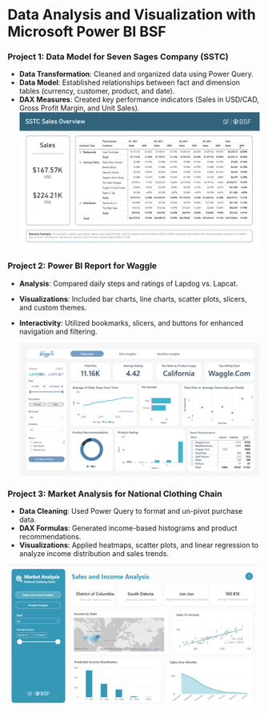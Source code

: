 # Data Analysis and Visualization with Microsoft Power BI BSF  

### Project 1: Data Model for Seven Sages Company (SSTC)  
- **Data Transformation**: Cleaned and organized data using Power Query.  
- **Data Model**: Established relationships between fact and dimension tables (currency, customer, product, and date).  
- **DAX Measures**: Created key performance indicators (Sales in USD/CAD, Gross Profit Margin, and Unit Sales).
![Project 1 - Monthly Sales Logs](https://raw.githubusercontent.com/Mariyyahes/Data-Analysis-and-Visualization-with-Microsoft-Power-Bi/main/Project%201%20-%20Create%20a%20Data%20Model%20for%20SSTC/Monthly%20Sales%20Logs/project1.png)

  
### Project 2: Power BI Report for Waggle  
- **Analysis**: Compared daily steps and ratings of Lapdog vs. Lapcat.  
- **Visualizations**: Included bar charts, line charts, scatter plots, slicers, and custom themes.  
- **Interactivity**: Utilized bookmarks, slicers, and buttons for enhanced navigation and filtering.

  ![Project 2](https://github.com/Mariyyahes/Data-Analysis-and-Visualization-with-Microsoft-Power-Bi/blob/main/Project%202%20-%20Building%20a%20PowerBI%20Report%20for%20Waggle/Project2_Dashboard1.png)


### Project 3: Market Analysis for National Clothing Chain  
- **Data Cleaning**: Used Power Query to format and un-pivot purchase data.  
- **DAX Formulas**: Generated income-based histograms and product recommendations.  
- **Visualizations**: Applied heatmaps, scatter plots, and linear regression to analyze income distribution and sales trends.

![Project 3](https://github.com/Mariyyahes/Data-Analysis-and-Visualization-with-Microsoft-Power-Bi/blob/main/Project%203%20-%20Market%20Analysis%20Report%20for%20National%20Clothing%20Chain/Project3_Dashboard1.png)
